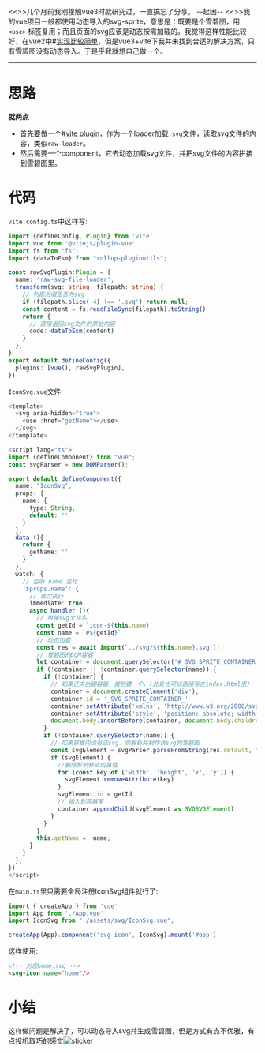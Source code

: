 <<>>几个月前我刚接触vue3时就研究过，一直搞忘了分享。
--起因--
<<>>我的vue项目一般都使用动态导入的svg-sprite，意思是：既要是个雪碧图，用`<use>`
标签复用；而且页面的svg应该是动态按需加载的。我觉得这样性能比较好，在vue2中#[实现比较简单](https://github.com/yunyuyuan/cloudflare-blog/blob/master/components/svg-icon.vue#L28)，但是vue3+vite下我并未找到合适的解决方案，只有雪碧图没有动态导入。于是乎我就想自己做一个。
-- --

# 思路

**就两点**

* 首先要做一个#[vite plugin](https://cn.vitejs.dev/guide/api-plugin.html)，作为一个loader加载`.svg`文件，读取svg文件的内容，类似`raw-loader`。
* 然后需要一个component，它去动态加载svg文件，并把svg文件的内容拼接到雪碧图里。

# 代码

`vite.config.ts`中这样写:

```ts
import {defineConfig, Plugin} from 'vite'
import vue from '@vitejs/plugin-vue'
import fs from "fs";
import {dataToEsm} from "rollup-pluginutils";

const rawSvgPlugin:Plugin = {
  name: 'raw-svg-file-loader',
  transform(svg: string, filepath: string) {
    // 判断后缀是否为svg
    if (filepath.slice(-4) !== '.svg') return null;
    const content = fs.readFileSync(filepath).toString()
    return {
      // 直接返回svg文件的原始内容
      code: dataToEsm(content)
    }
  },
}
export default defineConfig({
  plugins: [vue(), rawSvgPlugin],
})
```

`IconSvg.vue`文件:

```ts
<template>
  <svg aria-hidden="true">
    <use :href="getName"></use>
  </svg>
</template>

<script lang="ts">
import {defineComponent} from "vue";
const svgParser = new DOMParser();

export default defineComponent({
  name: "IconSvg",
  props: {
    name: {
      type: String,
      default: ''
    }
  },
  data (){
    return {
      getName: ''
    }
  },
  watch: {
    // 监听 name 变化
    '$props.name': {
      // 首次执行
      immediate: true,
      async handler (){
        // 拼接svg文件名
        const getId = `icon-${this.name}`
        const name = `#${getId}`
        // 动态加载
        const res = await import(`../svg/${this.name}.svg`);
        // 雪碧图的DOM容器
        let container = document.querySelector('#_SVG_SPRITE_CONTAINER_');
        if (!container || !container.querySelector(name)) {
          if (!container) {
            // 如果还未创建容器，就创建一个。(此处也可以直接写在index.html里)
            container = document.createElement('div');
            container.id = '_SVG_SPRITE_CONTAINER_'
            container.setAttribute('xmlns', 'http://www.w3.org/2000/svg')
            container.setAttribute('style', 'position: absolute; width: 0; height: 0;overflow: hidden')
            document.body.insertBefore(container, document.body.children[0]);
          }
          if (!container.querySelector(name)) {
            // 如果容器内没有该svg，则解析并制作该svg的雪碧图
            const svgElement = svgParser.parseFromString(res.default, "image/svg+xml").querySelector('svg');
            if (svgElement) {
              //删除影响样式的属性
              for (const key of ['width', 'height', 'x', 'y']) {
                svgElement.removeAttribute(key)
              }
              svgElement.id = getId
              // 插入到容器里
              container.appendChild(svgElement as SVGSVGElement)
            }
          }
        }
        this.getName =  name;
      }
    }
  },
})
</script>
```

在`main.ts`里只需要全局注册IconSvg组件就行了:

```ts
import { createApp } from 'vue'
import App from './App.vue'
import IconSvg from "./assets/svg/IconSvg.vue";

createApp(App).component('svg-icon', IconSvg).mount('#app')
```

这样使用:

```html
<!-- 对应home.svg -->
<svg-icon name="home"/>
```

# 小结

这样做问题是解决了，可以动态导入svg并生成雪碧图，但是方式有点不优雅，有点投机取巧的感觉![sticker](yellow-face/47)